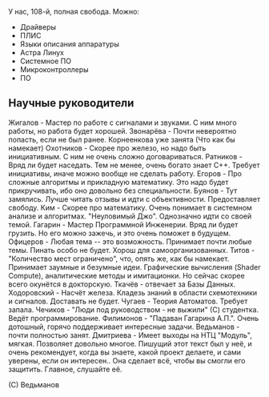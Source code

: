 У нас, 108-й, полная свобода. Можно:
- Драйверы 
- ПЛИС 
- Языки описания аппаратуры
- Астра Линух
- Системное ПО
- Микроконтроллеры
- ПО

Научные руководители
---
Жигалов - Мастер по работе с сигналами и звуками. С ним много работы, но работа будет хорошей.
Звонарёва - Почти невероятно попасть, если не был ранее.
Корнеенкова уже занята (Что как бы намекает)
Охотников - Скорее про железо, но надо быть инициативным. С ним не очень сложно договариваться.
Ратников - Вряд ли будет наседать. Тем не менее, очень богато знает C++. Требует инициативы, иначе можно вообще не сделать работу.
Егоров -  Про сложные алгоритмы и прикладную математику. Это надо будет прикручивать, ибо оно довольно без специальности.
Буянов - Тут замялись.
Лучше читать отзывы и идти с объективности. Предоставляет свободу.
Ким - Скорее про математику. Очень понимает в системном анализе и алгоритмах. "Неуловимый Джо". Однозначно идти со своей темой.
Гагарин - Мастер Программной Инженерии. Вряд ли будет грузить. Но его можно зажечь, и это очень поможет в будущем.
Офицеров - Любая тема -- это возможность. Принимает почти любые темы. Пинать особо не будет. Хорош для самоорганизованных.
Титов - "Количество мест ограничено", что, опять же, как бы намекает. Принимает заумные и безумные идеи. Графические вычисления (Shader Compute), аналитические методы и имитационки.
Но сейчас скорее всего окунётся в докторскую.
Ткачёв - отвечает за Базы Данных.
Ходоровский - Насчёт железа. Кладезь знаний в области схемотехники и сигналов. Доставать не будет.
Чугаев - Теория Автоматов. Требует запала.
Чечиков - "Люди под руководством - не выжили" (С) студентка. Ведёт программирование.
Филимонов - "Падаван Гагарина А.П.". Очень дотошный, горячо поддерживает интересные задачи.
Ведьманов - почти полностью занят.
Дмитриева - Имеет выходы на НТЦ "Модуль", мягкая. Позволяет довольно многое. Пишущий этот текст был у неё, и очень рекомендует, когда вы знаете, какой проект делаете, и сами уверены, если он интересен.. Она сделает всё, чтобы вы смогли его защитить. Главное, слушайте её.

(С) Ведьманов